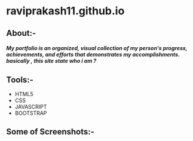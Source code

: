 # raviprakash11.github.io

<h2>About:-</h2>
<h5> My portfolio is an organized, visual collection of my person's progress, achievements, and efforts that demonstrates my accomplishments. basically , this site state who i am ?</h5>
<h2>Tools:-</h2>
<ul>
<li> HTML5</li>
<li> CSS</li>
<li> JAVASCRIPT</li>
<li> BOOTSTRAP</li>
</ul>
<h2>Some of Screenshots:-</h2>
